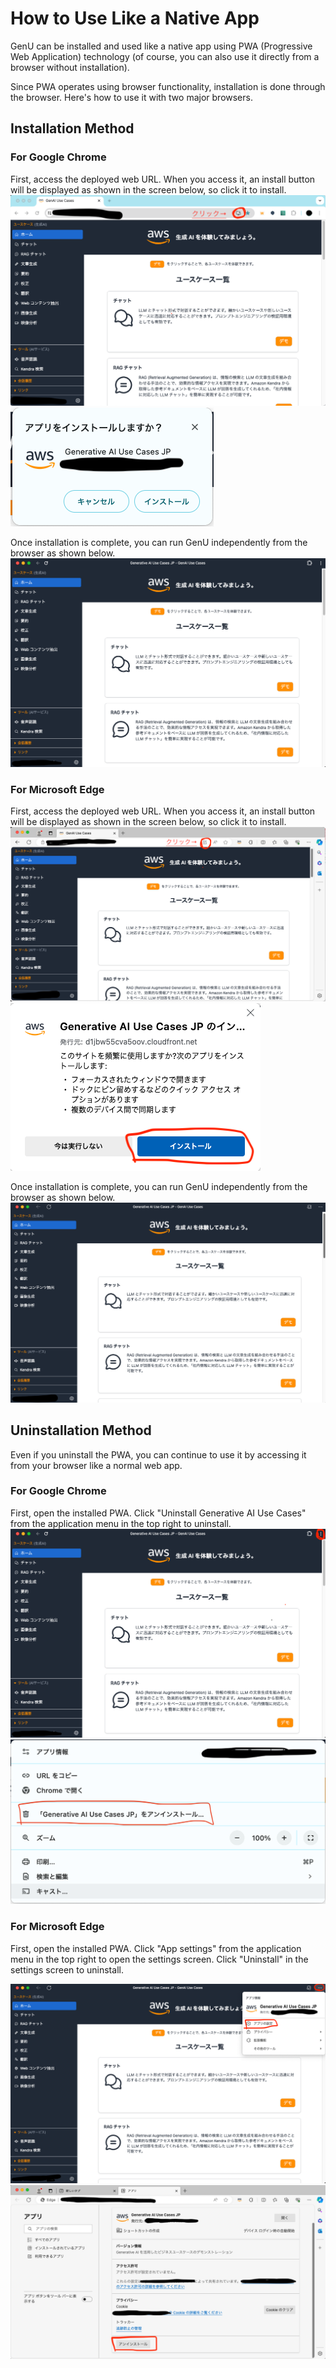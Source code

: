 # How to Use Like a Native App

GenU can be installed and used like a native app using PWA (Progressive Web Application) technology (of course, you can also use it directly from a browser without installation).

Since PWA operates using browser functionality, installation is done through the browser. Here's how to use it with two major browsers.

## Installation Method

### For Google Chrome

First, access the deployed web URL. When you access it, an install button will be displayed as shown in the screen below, so click it to install.
![Install from Chrome](../assets/images/pwa/chrome_install.png)
![Installation Confirmation](../assets/images/pwa/chrome_install_confirm.png)

Once installation is complete, you can run GenU independently from the browser as shown below.
![Installation Complete](../assets/images/pwa/chrome_installed.png)

### For Microsoft Edge

First, access the deployed web URL. When you access it, an install button will be displayed as shown in the screen below, so click it to install.
![Install from Edge](../assets/images/pwa/edge_install.png)
![Installation Confirmation](../assets/images/pwa/edge_install_confirm.png)

Once installation is complete, you can run GenU independently from the browser as shown below.
![Installation Complete](../assets/images/pwa/edge_installed.png)

## Uninstallation Method

Even if you uninstall the PWA, you can continue to use it by accessing it from your browser like a normal web app.

### For Google Chrome

First, open the installed PWA. Click "Uninstall Generative AI Use Cases" from the application menu in the top right to uninstall.
![Uninstall from Chrome](../assets/images/pwa/chrome_uninstall.png)
![Uninstallation Confirmation](../assets/images/pwa/chrome_uninstall_confirm.png)

### For Microsoft Edge

First, open the installed PWA. Click "App settings" from the application menu in the top right to open the settings screen. Click "Uninstall" in the settings screen to uninstall.

![Uninstall from Edge](../assets/images/pwa/edge_uninstall.png)
![Uninstallation Confirmation](../assets/images/pwa/edge_uninstall_confirm.png)

